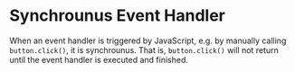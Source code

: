 # Synchrounus Event Handler

When an event handler is triggered by JavaScript, e.g. by manually calling `button.click()`, it is synchrounus. That is, `button.click()` will not return until the event handler is executed and finished.

